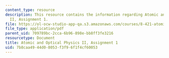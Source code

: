 ```yaml
---
content_type: resource
description: This resource contains the information regarding Atomic and Optical Physics
  II, Assignment 1.
file: https://ol-ocw-studio-app-qa.s3.amazonaws.com/courses/8-421-atomic-and-optical-physics-i-spring-2014/7b8caa4944d08053f3f96f1f4cf60053_MIT8_421S14_homeWork1.pdf
file_type: application/pdf
parent_uid: 709789bc-2cca-6b96-898e-bb8ff3fe3216
resourcetype: Document
title: Atomic and Optical Physics II, Assignment 1
uid: 7b8caa49-44d0-8053-f3f9-6f1f4cf60053
---
```

